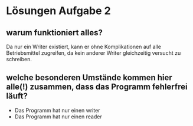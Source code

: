 # Lösungen Aufgabe 2

## warum funktioniert alles?
Da nur ein Writer existiert, kann er ohne Komplikationen auf alle Betriebsmittel zugreifen, da kein anderer Writer gleichzeitig versucht zu schreiben.


## welche besonderen Umstände kommen hier alle(!) zusammen, dass das Programm fehlerfrei läuft?
- Das Programm hat nur einen writer
- Das Programm hat nur einen reader
